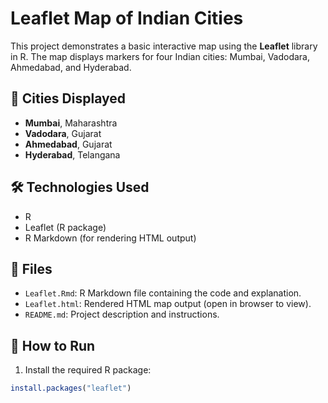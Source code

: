 
# Leaflet Map of Indian Cities

This project demonstrates a basic interactive map using the **Leaflet** library in R. The map displays markers for four Indian cities: Mumbai, Vadodara, Ahmedabad, and Hyderabad.

## 📍 Cities Displayed

- **Mumbai**, Maharashtra  
- **Vadodara**, Gujarat  
- **Ahmedabad**, Gujarat  
- **Hyderabad**, Telangana  

## 🛠️ Technologies Used

- R
- Leaflet (R package)
- R Markdown (for rendering HTML output)

## 📄 Files

- `Leaflet.Rmd`: R Markdown file containing the code and explanation.
- `Leaflet.html`: Rendered HTML map output (open in browser to view).
- `README.md`: Project description and instructions.

## 🚀 How to Run

1. Install the required R package:

```r
install.packages("leaflet")
